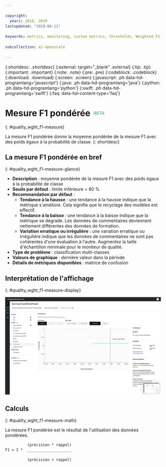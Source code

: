 ```yaml
---

copyright:
  years: 2018, 2019
lastupdated: "2019-06-11"

keywords: metrics, monitoring, custom metrics, thresholds, Weighted F1-Measure

subcollection: ai-openscale

---
```


{:shortdesc: .shortdesc}
{:external: target="_blank" .external}
{:tip: .tip}
{:important: .important}
{:note: .note}
{:pre: .pre}
{:codeblock: .codeblock}
{:download: .download}
{:screen: .screen}
{:javascript: .ph data-hd-programlang='javascript'}
{:java: .ph data-hd-programlang='java'}
{:python: .ph data-hd-programlang='python'}
{:swift: .ph data-hd-programlang='swift'}
{:faq: data-hd-content-type='faq'}

# Mesure F1 pondérée ![étiquette bêta](images/beta.png)
{: #quality_wght_f1-measure}

La mesure F1 pondérée donne la moyenne pondérée de la mesure F1 avec des poids égaux à la probabilité de classe.
{: shortdesc}

## La mesure F1 pondérée en bref
{: #quality_wght_f1-measure-glance}

- **Description** : moyenne pondérée de la mesure F1 avec des poids égaux à la probabilité de classe
- **Seuils par défaut** : limite inférieure = 80 %
- **Recommandation par défaut** :
   - **Tendance à la hausse** : une tendance à la hausse indique que la métrique s'améliore. Cela signifie que le recyclage des modèles est effectif.
   - **Tendance à la baisse** : une tendance à la baisse indique que la métrique se dégrade. Les données de commentaires deviennent nettement différentes des données de formation.
   - **Variation erratique ou irrégulière** : une variation erratique ou irrégulière indique que les données de commentaires ne sont pas cohérentes d'une évaluation à l'autre. Augmentez la taille d'échantillon minimale pour le moniteur de qualité.
- **Type de problème** : classification multi-classes
- **Valeurs de graphique** : dernière valeur dans la période
- **Détails de métriques disponibles** : matrice de confusion

## Interprétation de l'affichage
{: #quality_wght_f1-measure-display}

![affichage du graphique de mesure F1 pondérée](images/quality-f1-meas.png)

## Calculs
{: #quality_wght_f1-measure-math}

La mesure F1 pondérée est le résultat de l'utilisation des données pondérées.

```
          (précision * rappel)
F1 = 2 *  ____________________

          (précision + rappel)
```
